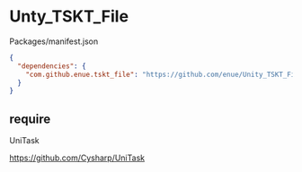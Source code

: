 # Unty_TSKT_File

Packages/manifest.json

```json
{
  "dependencies": {
    "com.github.enue.tskt_file": "https://github.com/enue/Unity_TSKT_File.git",
  }
}
```

## require
UniTask

https://github.com/Cysharp/UniTask
